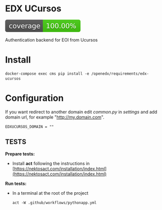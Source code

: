 # EDX UCursos

![Coverage Status](/coverage-badge.svg)

Authentication backend for EOl from Ucursos

# Install

    docker-compose exec cms pip install -e /openedx/requirements/edx-ucursos

# Configuration

If you want redirect to another domain edit *common.py* in *settings* and add domain url, for example "http://my.domain.com".

    EDXUCURSOS_DOMAIN = ""

## TESTS
**Prepare tests:**

- Install **act** following the instructions in [https://nektosact.com/installation/index.html](https://nektosact.com/installation/index.html)

**Run tests:**
- In a terminal at the root of the project
    ```
    act -W .github/workflows/pythonapp.yml
    ```

